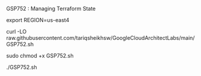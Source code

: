 GSP752 : Managing Terraform State 

export REGION=us-east4

curl -LO raw.githubusercontent.com/tariqsheikhsw/GoogleCloudArchitectLabs/main/GSP752.sh

sudo chmod +x GSP752.sh

./GSP752.sh
